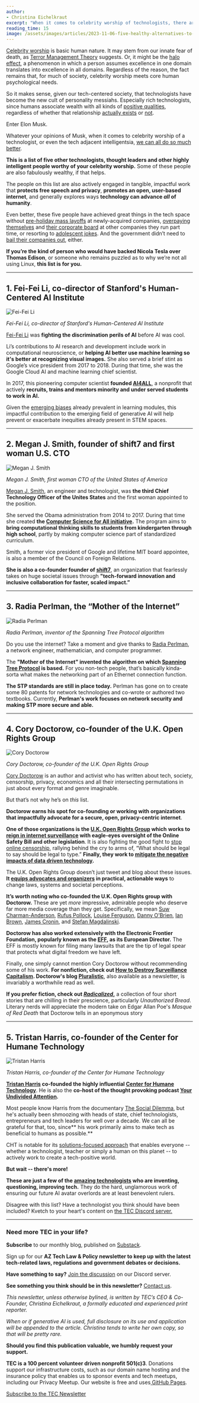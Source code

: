 ```yaml
---
author:
- Christina Eichelkraut
excerpt: "When it comes to celebrity worship of technologists, there are better options."
reading_time: 15
image: /assets/images/articles/2023-11-06-five-healthy-alternatives-to-elon-musk-1.jpg
---
```


[Celebrity worship](https://www.livescience.com/18649-oscar-psychology-celebrity-worship.html) is basic human nature. It may stem from our innate fear of death, as [Terror Management Theory](https://www.psychologytoday.com/us/basics/terror-management-theory) suggests. Or, it might be the [halo effect](https://www.psychologytoday.com/us/basics/halo-effect), a phenomenon in which a person assumes excellence in one domain translates into excellence in all domains. Regardless of the reason, the fact remains that, for much of society, celebrity worship meets core human psychological needs.

So it makes sense, given our tech-centered society, that technologists have become the new cult of personality messiahs. Especially rich technologists, since humans associate wealth with all kinds of [positive qualities](https://www.ncbi.nlm.nih.gov/pmc/articles/PMC5902732/), regardless of whether that relationship [actually exists](https://www.weforum.org/agenda/2016/10/wealth-can-make-us-selfish-and-stingy-two-psychologists-explain-why/) or [not](https://greatergood.berkeley.edu/article/item/are_rich_people_really_less_ethical).

Enter Elon Musk.

Whatever your opinions of Musk, when it comes to celebrity worship of a technologist, or even the tech adjacent intelligentsia, [we can all do so much better](https://www.vanityfair.com/news/2022/04/elon-musk-twitter-terrible-things-hes-said-and-done).

**This is a list of five other technologists, thought leaders and other highly intelligent people worthy of your celebrity worship.** Some of these people are also fabulously wealthy, if that helps.

The people on this list are also actively engaged in tangible, impactful work that **protects free speech and privacy**, **promotes an open, user-based internet**, and generally explores ways **technology can advance _all_ of humanity**.

Even better, these five people have achieved great things in the tech space without [pre-holiday mass layoffs](https://www.cnn.com/2023/04/12/tech/elon-musk-bbc-interview-twitter-intl-hnk/index.html) at newly-acquired companies, [overpaying themselves](https://arstechnica.com/tech-policy/2023/07/musk-tesla-board-to-return-735m-after-being-sued-for-overpaying-themselves/) and [their corporate board](https://www.cnbc.com/2023/07/17/tesla-directors-settle-lawsuit-over-compensation-for-735-million.html) at other companies they run part time, or resorting to [adolescent jokes](https://qz.com/work/2082746/elon-musks-tweet-captures-everyday-sexism-faced-by-women-in-stem). And the government didn’t need to [bail their companies out](https://www.latimes.com/business/la-fi-hy-musk-subsidies-20150531-story.html), either.

**If you’re the kind of person who would have backed Nicola Tesla over Thomas Edison**, or someone who remains puzzled as to why we’re not all using Linux, **this list is for you.**

---

## 1. Fei-Fei Li, co-director of Stanford's Human-Centered AI Institute

![Fei-Fei Li](/assets/images/articles/2023-11-06-five-healthy-alternatives-to-elon-musk-1.jpg)

_Fei-Fei Li, co-director of Stanford's Human-Centered AI Institute_

[Fei-Fei Li](https://profiles.stanford.edu/fei-fei-li) was **fighting the discrimination perils of AI** before AI was cool.

Li’s contributions to AI research and development include work in computational neuroscience, or **helping AI better use machine learning so it's better at recognizing visual images.** She also served a brief stint as Google’s vice president from 2017 to 2018. During that time, she was the Google Cloud AI and machine learning chief scientist.

In 2017, this pioneering computer scientist **founded [AI4ALL](https://ai-4-all.org/)**, a nonprofit that actively **recruits, trains and mentors minority and under served students to work in AI.**

Given the [emerging biases](https://www.techtarget.com/searchenterpriseai/definition/machine-learning-bias-algorithm-bias-or-AI-bias) already prevalent in learning modules, this impactful contribution to the emerging field of generative AI will help prevent or exacerbate inequities already present in STEM spaces.

---

## 2. Megan J. Smith, founder of shift7 and first woman U.S. CTO

![Megan J. Smith](/assets/images/articles/2023-11-06-five-healthy-alternatives-to-elon-musk-2.jpg)

_Megan J. Smith, first woman CTO of the United States of America_

[Megan J. Smith](https://www.linkedin.com/in/msmith21/), an engineer and technologist, was **the third Chief Technology Officer of the Unites States** and the first woman appointed to the position.

She served the Obama administration from 2014 to 2017. During that time she created **the [Computer Science for All initiative](https://obamawhitehouse.archives.gov/blog/2016/01/30/computer-science-all).** The program aims to **bring computational thinking skills to students from kindergarten through high school**, partly by making computer science part of standardized curriculum.

Smith, a former vice president of Google and lifetime MIT board appointee, is also a member of the Council on Foreign Relations.

**She is also a co-founder founder of [shift7](https://shift7.com/)**, an organization that fearlessly takes on huge societal issues through **"tech-forward innovation and inclusive collaboration for faster, scaled impact.”**

---

## 3. Radia Perlman, the “Mother of the Internet”

![Radia Perlman](/assets/images/articles/2023-11-06-five-healthy-alternatives-to-elon-musk-3.jpg)

_Radia Perlman, inventor of the Spanning Tree Protocol algorithm_

Do you use the internet? Take a moment and give thanks to [Radia Perlman](https://lemelson.mit.edu/resources/radia-perlman), a network engineer, mathematician, and computer programmer.

The **"Mother of the Internet" invented the algorithm on which [Spanning Tree Protocol](https://en.wikipedia.org/wiki/Spanning_Tree_Protocol) is based.** For you non-tech people, that’s basically kinda-sorta what makes the networking part of an Ethernet connection function.

**The STP standards are still in place today.** Perlman has gone on to create some 80 patents for network technologies and co-wrote or authored two textbooks. Currently, **Perlman's work focuses on network security and making STP more secure and able.**

---

## 4. Cory Doctorow, co-founder of the U.K. Open Rights Group

![Cory Doctorow](/assets/images/articles/2023-11-06-five-healthy-alternatives-to-elon-musk-4.jpg)

_Cory Doctorow, co-founder of the U.K. Open Rights Group_

[Cory Doctorow](https://craphound.com/) is an author and activist who has written about tech, society, censorship, privacy, economics and all their intersecting permutations in just about every format and genre imaginable.

But that’s not why he’s on _this_ list.

**Doctorow earns his spot for co-founding or working with organizations that impactfully advocate for a secure, open, privacy-centric internet**.

**One of those organizations is the [U.K. Open Rights Group](https://www.openrightsgroup.org/) which** **works to [reign in internet surveillance](https://www.openrightsgroup.org/campaign/save-encryption/) with eagle-eyes oversight of the Online Safety Bill and other legislation**. It is also fighting the good fight to [stop online censorship](https://www.openrightsgroup.org/campaign/stop-state-censorship-of-online-speech/), rallying behind the cry to arms of, “What should be legal to say should be legal to type.” **Finally, they work to [mitigate the negative impacts of data driven technology](https://www.openrightsgroup.org/campaign/stop-data-discrimination/).**

The U.K. Open Rights Group doesn’t just tweet and blog about these issues. **It [equips advocates and organizers](https://www.openrightsgroup.org/publications/campaign-pack-data-discrimination-bill/) in practical, actionable ways** to change laws, systems and societal perceptions.

**It’s worth noting who co-founded the U.K. Open Rights group with Doctorow.** These are yet _more_ impressive, admirable people who deserve far more media coverage than they get. Specifically, we mean [Suw Charman-Anderson](https://en.wikipedia.org/wiki/Suw_Charman), [Rufus Pollock](https://en.wikipedia.org/wiki/Rufus_Pollock), [Louise Ferguson](https://www.openrightsgroup.org/advisory-council/louise-ferguson/), [Danny O'Brien](https://en.wikipedia.org/wiki/Danny_O%27Brien_(journalist)), [Ian Brown](https://www.ianbrown.tech/about/), [James Cronin](https://www.openrightsgroup.org/advisory-council/james-cronin/), and [Stefan Magdalinski](https://public.digital/people/stefan-magdalinski).

**Doctorow has also worked extensively with the Electronic Frontier Foundation, popularly known as the [EFF](https://www.eff.org/), as its European Director.** The EFF is mostly known for filing many lawsuits that are the tip of legal spear that protects what digital freedom we have left.

Finally, one simply cannot mention Cory Doctorow without recommending some of his work. **For nonfiction, check out [How to Destroy Surveillance Capitalism](https://onezero.medium.com/how-to-destroy-surveillance-capitalism-8135e6744d59). Doctorow's blog [Pluralistic](https://pluralistic.net/)**, also available as a newsletter, is invariably a worthwhile read as well.

**If you prefer fiction, check out _[Radicalized](https://craphound.com/category/radicalized-full/)_,** a collection of four short stories that are chilling in their prescience, particularly _Unauthorized Bread_. Literary nerds will appreciate the modern take on Edgar Allan Poe's _Masque of Red Death_ that Doctorow tells in an eponymous story

---

## 5. Tristan Harris, co-founder of the Center for Humane Technology

![Tristan Harris](/assets/images/articles/2023-11-06-five-healthy-alternatives-to-elon-musk-5.jpg)

_Tristan Harris, co-founder of the Center for Humane Technology_

**[Tristan Harris](https://www.tristanharris.com/) co-founded the highly influential [Center for Humane Technology](https://www.humanetech.com/)**. He is also the **co-host of the thought provoking podcast [Your Undivided Attention](https://www.humanetech.com/podcast)_._**

Most people know Harris from the documentary [The Social Dilemma](https://www.humanetech.com/the-social-dilemma), but he's actually been shmoozing with heads of state, chief technologists, entrepreneurs and tech leaders for well over a decade. We can all be grateful for that, too, since** his work primarily aims to make tech as beneficial to humans as possible.**

CHT is notable for its [solutions-focused approach](https://www.humanetech.com/solutions) that enables everyone -- whether a technologist, teacher or simply a human on this planet -- to actively work to create a tech-positive world.

**But wait -- there's more!**

**These are just a few of the [amazing technologists](https://writing.turing.edu/5-tech-groundbreakers-to-celebrate-this-womens-history-month/?ads_cmpid=8673595191&ads_adid=92686456971&ads_matchtype=&ads_network=g&ads_creative=517653706708&utm_term=&ads_targetid=dsa-1245914497113&utm_campaign=&utm_source=adwords&utm_medium=ppc&ttv=2&gclid=Cj0KCQjwusunBhCYARIsAFBsUP-MW81qcBh0sy_3DqT7rXAgXj9hIYZDuBHp9SRWyZENQownVs8_XJ8aAgxpEALw_wcB) who are inventing, questioning, improving tech.** They do the hard, unglamorous work of ensuring our future AI avatar overlords are at least benevolent rulers.

Disagree with this list? Have a technologist you think should have been included? Kvetch to your heart's content on [the TEC Discord server.](https://discord.gg/wPRp7cJtDe)

---

### **Need more TEC in your life?**

**Subscribe** to our monthly blog, published on [Substack](https://techedcollab.substack.com/).

Sign up for our **AZ Tech Law & Policy newsletter **to keep up with the latest tech-related laws, regulations and government debates or decisions**.**

**Have something to say?** [Join the discussion](https://discord.gg/bFBcmbFeVZ) on our Discord server.

**See something you think should be in this newsletter?** [Contact us](/contact.html).

_This newsletter, unless otherwise bylined, is written by TEC’s CEO & Co-Founder, Christina Eichelkraut, a formally educated and experienced print reporter._

_When or if generative AI is used, full disclosure on its use and application will be appended to the article. Christina tends to write her own copy, so that will be pretty rare._

**Should you find this publication valuable, we humbly request your support.**

**TEC is a 100 percent volunteer driven nonprofit 501(c)3**. Donations support our infrastructure costs, such as our domain name hosting and the insurance policy that enables us to sponsor events and tech meetups, including our Privacy Meetup. Our website is free and uses[ GitHub Pages](https://pages.github.com/).

<a href="https://eepurl.com/iwKXEA" class="tec-button">Subscribe to the TEC Newsletter</a>

